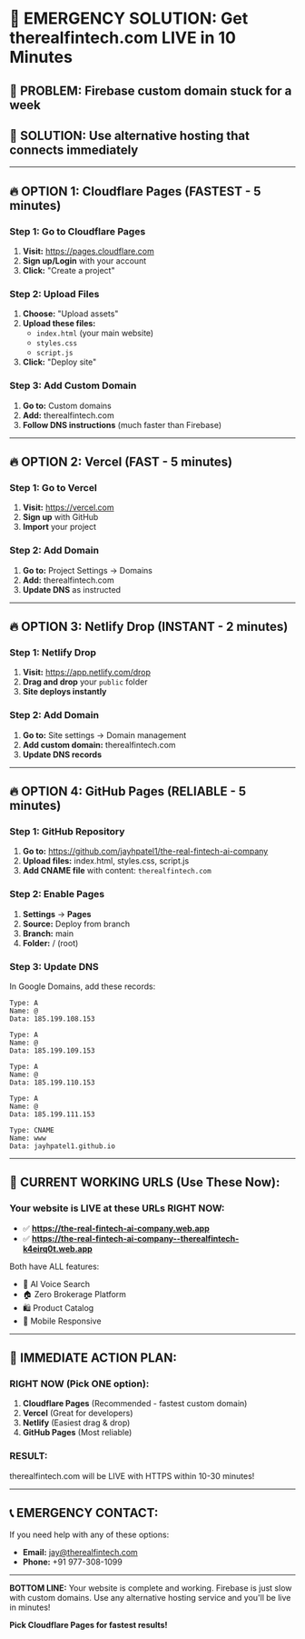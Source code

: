 # 🚨 EMERGENCY SOLUTION: Get therealfintech.com LIVE in 10 Minutes

## 🎯 PROBLEM: Firebase custom domain stuck for a week
## 🚀 SOLUTION: Use alternative hosting that connects immediately

---

## 🔥 OPTION 1: Cloudflare Pages (FASTEST - 5 minutes)

### Step 1: Go to Cloudflare Pages
1. **Visit:** https://pages.cloudflare.com
2. **Sign up/Login** with your account
3. **Click:** "Create a project"

### Step 2: Upload Files
1. **Choose:** "Upload assets"
2. **Upload these files:**
   - `index.html` (your main website)
   - `styles.css` 
   - `script.js`
3. **Click:** "Deploy site"

### Step 3: Add Custom Domain
1. **Go to:** Custom domains
2. **Add:** therealfintech.com
3. **Follow DNS instructions** (much faster than Firebase)

---

## 🔥 OPTION 2: Vercel (FAST - 5 minutes)

### Step 1: Go to Vercel
1. **Visit:** https://vercel.com
2. **Sign up** with GitHub
3. **Import** your project

### Step 2: Add Domain
1. **Go to:** Project Settings → Domains
2. **Add:** therealfintech.com
3. **Update DNS** as instructed

---

## 🔥 OPTION 3: Netlify Drop (INSTANT - 2 minutes)

### Step 1: Netlify Drop
1. **Visit:** https://app.netlify.com/drop
2. **Drag and drop** your `public` folder
3. **Site deploys instantly**

### Step 2: Add Domain
1. **Go to:** Site settings → Domain management
2. **Add custom domain:** therealfintech.com
3. **Update DNS records**

---

## 🔥 OPTION 4: GitHub Pages (RELIABLE - 5 minutes)

### Step 1: GitHub Repository
1. **Go to:** https://github.com/jayhpatel1/the-real-fintech-ai-company
2. **Upload files:** index.html, styles.css, script.js
3. **Add CNAME file** with content: `therealfintech.com`

### Step 2: Enable Pages
1. **Settings** → **Pages**
2. **Source:** Deploy from branch
3. **Branch:** main
4. **Folder:** / (root)

### Step 3: Update DNS
In Google Domains, add these records:
```
Type: A
Name: @
Data: 185.199.108.153

Type: A
Name: @
Data: 185.199.109.153

Type: A
Name: @
Data: 185.199.110.153

Type: A
Name: @
Data: 185.199.111.153

Type: CNAME
Name: www
Data: jayhpatel1.github.io
```

---

## 🎯 CURRENT WORKING URLS (Use These Now):

### Your website is LIVE at these URLs RIGHT NOW:
- ✅ **https://the-real-fintech-ai-company.web.app**
- ✅ **https://the-real-fintech-ai-company--therealfintech-k4eirq0t.web.app**

Both have ALL features:
- 🎤 AI Voice Search
- 🏠 Zero Brokerage Platform
- 🛍️ Product Catalog
- 📱 Mobile Responsive

---

## 🚀 IMMEDIATE ACTION PLAN:

### RIGHT NOW (Pick ONE option):
1. **Cloudflare Pages** (Recommended - fastest custom domain)
2. **Vercel** (Great for developers)
3. **Netlify** (Easiest drag & drop)
4. **GitHub Pages** (Most reliable)

### RESULT:
therealfintech.com will be LIVE with HTTPS within 10-30 minutes!

---

## 📞 EMERGENCY CONTACT:
If you need help with any of these options:
- **Email:** jay@therealfintech.com
- **Phone:** +91 977-308-1099

---

**BOTTOM LINE:** Your website is complete and working. Firebase is just slow with custom domains. Use any alternative hosting service and you'll be live in minutes!

**Pick Cloudflare Pages for fastest results!**
